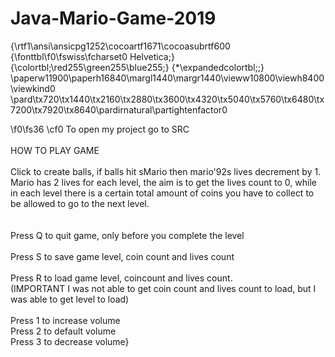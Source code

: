 # Java-Mario-Game-2019
{\rtf1\ansi\ansicpg1252\cocoartf1671\cocoasubrtf600
{\fonttbl\f0\fswiss\fcharset0 Helvetica;}
{\colortbl;\red255\green255\blue255;}
{\*\expandedcolortbl;;}
\paperw11900\paperh16840\margl1440\margr1440\vieww10800\viewh8400\viewkind0
\pard\tx720\tx1440\tx2160\tx2880\tx3600\tx4320\tx5040\tx5760\tx6480\tx7200\tx7920\tx8640\pardirnatural\partightenfactor0

\f0\fs36 \cf0 To open my project go to SRC\
\
HOW TO PLAY GAME\
\
Click to create balls, if balls hit sMario then mario\'92s lives decrement by 1. Mario has 2 lives for each level, the aim is to get the lives count to 0, while in each level there is a certain  total amount of coins you have to collect to be allowed to go to the next level.\
\
\
Press Q to quit game, only before you complete the level\
\
Press S to save  game level, coin count and lives count\
\
Press R to load game level, coincount and lives count.\
(IMPORTANT I was not able to get coin count and lives count to load, but I was able to get level to load)\
\
Press 1 to increase volume\
Press 2 to default volume\
Press 3 to decrease volume}
